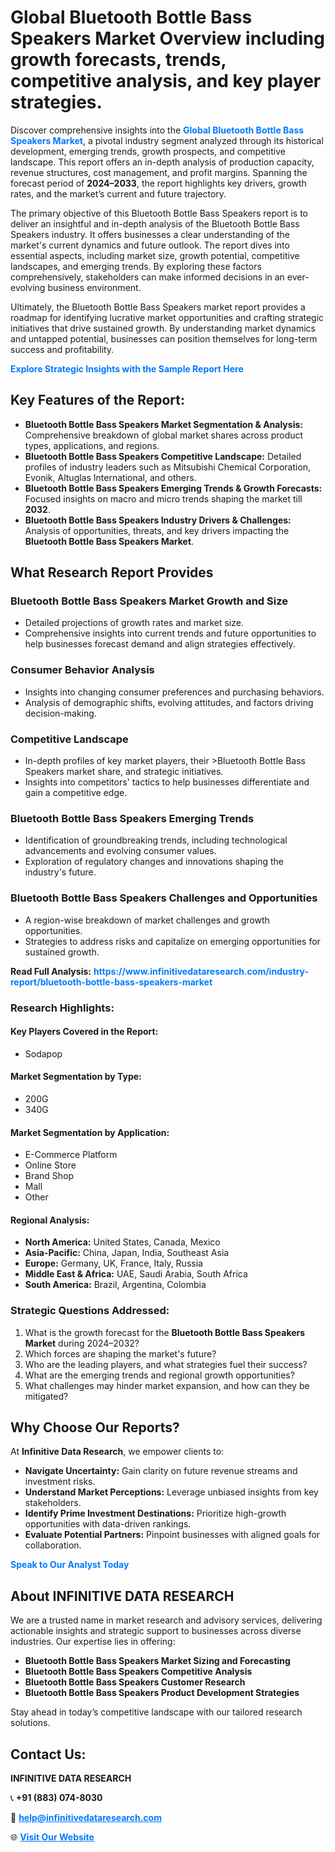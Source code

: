 <h1>Global Bluetooth Bottle Bass Speakers Market Overview including growth forecasts, trends, competitive analysis, and key player strategies.</h1>
<p>
Discover comprehensive insights into the 
<a href="https://www.infinitivedataresearch.com/industry-report/bluetooth-bottle-bass-speakers-market" rel="dofollow" style="color: #007BFF; text-decoration: none;"><strong>Global Bluetooth Bottle Bass Speakers Market</strong></a>, a pivotal industry segment analyzed through its historical development, emerging trends, growth prospects, and competitive landscape. This report offers an in-depth analysis of production capacity, revenue structures, cost management, and profit margins. Spanning the forecast period of <strong>2024–2033</strong>, the report highlights key drivers, growth rates, and the market’s current and future trajectory.
</p>
<p>
The primary objective of this Bluetooth Bottle Bass Speakers report is to deliver an insightful and in-depth analysis of the Bluetooth Bottle Bass Speakers industry. It offers businesses a clear understanding of the market's current dynamics and future outlook. The report dives into essential aspects, including market size, growth potential, competitive landscapes, and emerging trends. By exploring these factors comprehensively, stakeholders can make informed decisions in an ever-evolving business environment.
</p>
<p>
Ultimately, the Bluetooth Bottle Bass Speakers market report provides a roadmap for identifying lucrative market opportunities and crafting strategic initiatives that drive sustained growth. By understanding market dynamics and untapped potential, businesses can position themselves for long-term success and profitability.
</p>
<p>
<a href="https://www.infinitivedataresearch.com/request-sample/reportId=106882" style="color: #007BFF; text-decoration: none;"><strong>Explore Strategic Insights with the Sample Report Here</strong></a>
</p>

<h2>Key Features of the Report:</h2>
<ul>
<li><strong>Bluetooth Bottle Bass Speakers Market Segmentation & Analysis:</strong> Comprehensive breakdown of global market shares across product types, applications, and regions.</li>
<li><strong>Bluetooth Bottle Bass Speakers Competitive Landscape:</strong> Detailed profiles of industry leaders such as Mitsubishi Chemical Corporation, Evonik, Altuglas International, and others.</li>
<li><strong>Bluetooth Bottle Bass Speakers Emerging Trends & Growth Forecasts:</strong> Focused insights on macro and micro trends shaping the market till <strong>2032</strong>.</li>
<li><strong>Bluetooth Bottle Bass Speakers Industry Drivers & Challenges:</strong> Analysis of opportunities, threats, and key drivers impacting the <strong>Bluetooth Bottle Bass Speakers Market</strong>.</li>
</ul>

<h2>What Research Report Provides</h2>
<h3>Bluetooth Bottle Bass Speakers Market Growth and Size</h3>
<ul>
<li>Detailed projections of growth rates and market size.</li>
<li>Comprehensive insights into current trends and future opportunities to help businesses forecast demand and align strategies effectively.</li>
</ul>

<h3>Consumer Behavior Analysis</h3>
<ul>
<li>Insights into changing consumer preferences and purchasing behaviors.</li>
<li>Analysis of demographic shifts, evolving attitudes, and factors driving decision-making.</li>
</ul>

<h3>Competitive Landscape</h3>
<ul>
<li>In-depth profiles of key market players, their >Bluetooth Bottle Bass Speakers market share, and strategic initiatives.</li>
<li>Insights into competitors' tactics to help businesses differentiate and gain a competitive edge.</li>
</ul>

<h3>Bluetooth Bottle Bass Speakers Emerging Trends</h3>
<ul>
<li>Identification of groundbreaking trends, including technological advancements and evolving consumer values.</li>
<li>Exploration of regulatory changes and innovations shaping the industry's future.</li>
</ul>

<h3>Bluetooth Bottle Bass Speakers Challenges and Opportunities</h3>
<ul>
<li>A region-wise breakdown of market challenges and growth opportunities.</li>
<li>Strategies to address risks and capitalize on emerging opportunities for sustained growth.</li>
</ul>
<p><strong>Read Full Analysis:</strong> <a href="https://www.infinitivedataresearch.com/industry-report/bluetooth-bottle-bass-speakers-market" rel="dofollow" style="color: #007BFF; text-decoration: none;"><strong>https://www.infinitivedataresearch.com/industry-report/bluetooth-bottle-bass-speakers-market</strong></a></p>
<h3>Research Highlights:</h3>
<h4>Key Players Covered in the Report:</h4>
<ul><li>Sodapop</li></ul>
<h4>Market Segmentation by Type:</h4>
<ul><li>200G</li><li>340G</li></ul>
<h4>Market Segmentation by Application:</h4>
<ul><li>E-Commerce Platform</li><li>Online Store</li><li>Brand Shop</li><li>Mall</li><li>Other</li></ul>

<h4>Regional Analysis:</h4>
<ul>
<li><strong>North America:</strong> United States, Canada, Mexico</li>
<li><strong>Asia-Pacific:</strong> China, Japan, India, Southeast Asia</li>
<li><strong>Europe:</strong> Germany, UK, France, Italy, Russia</li>
<li><strong>Middle East & Africa:</strong> UAE, Saudi Arabia, South Africa</li>
<li><strong>South America:</strong> Brazil, Argentina, Colombia</li>
</ul>

<h3>Strategic Questions Addressed:</h3>
<ol>
<li>What is the growth forecast for the <strong>Bluetooth Bottle Bass Speakers Market</strong> during 2024–2032?</li>
<li>Which forces are shaping the market's future?</li>
<li>Who are the leading players, and what strategies fuel their success?</li>
<li>What are the emerging trends and regional growth opportunities?</li>
<li>What challenges may hinder market expansion, and how can they be mitigated?</li>
</ol>

<h2>Why Choose Our Reports?</h2>
<p>At <strong>Infinitive Data Research</strong>, we empower clients to:</p>
<ul>
<li><strong>Navigate Uncertainty:</strong> Gain clarity on future revenue streams and investment risks.</li>
<li><strong>Understand Market Perceptions:</strong> Leverage unbiased insights from key stakeholders.</li>
<li><strong>Identify Prime Investment Destinations:</strong> Prioritize high-growth opportunities with data-driven rankings.</li>
<li><strong>Evaluate Potential Partners:</strong> Pinpoint businesses with aligned goals for collaboration.</li>
</ul>
<p><a href="https://www.infinitivedataresearch.com/industry-report/bluetooth-bottle-bass-speakers-market" rel="dofollow" style="color: #007BFF; text-decoration: none;"><strong>Speak to Our Analyst Today</strong></a></p>

<h2>About INFINITIVE DATA RESEARCH</h2>
<p>We are a trusted name in market research and advisory services, delivering actionable insights and strategic support to businesses across diverse industries. Our expertise lies in offering:</p>
<ul>
<li><strong>Bluetooth Bottle Bass Speakers Market Sizing and Forecasting</strong></li>
<li><strong>Bluetooth Bottle Bass Speakers Competitive Analysis</strong></li>
<li><strong>Bluetooth Bottle Bass Speakers Customer Research</strong></li>
<li><strong>Bluetooth Bottle Bass Speakers Product Development Strategies</strong></li>
</ul>
<p>Stay ahead in today’s competitive landscape with our tailored research solutions.</p>

<h2>Contact Us:</h2>
<p><strong>INFINITIVE DATA RESEARCH</strong></p>
<p>📞 <strong>+91 (883) 074-8030</strong></p>
<p>📧 <strong><a href="mailto:help@infinitivedataresearch.com" style="color: #007BFF;">help@infinitivedataresearch.com</a></strong></p>
<p>🌐 <strong><a href="https://www.infinitivedataresearch.com" rel="dofollow" style="color: #007BFF;">Visit Our Website</a></strong></p>